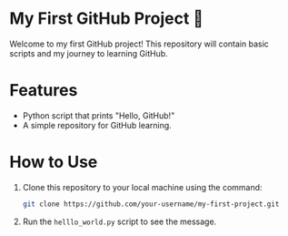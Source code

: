 # My First GitHub Project 🚀
Welcome to my first GitHub project! This repository will contain basic scripts and my journey to learning GitHub.

# Features
- Python script that prints "Hello, GitHub!"
- A simple repository for GitHub learning.

# How to Use
1. Clone this repository to your local machine using the command:
    ```bash
    git clone https://github.com/your-username/my-first-project.git
    ```
2. Run the `helllo_world.py` script to see the message.

